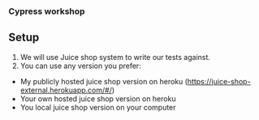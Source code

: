 ### Cypress workshop

## Setup
1. We will use Juice shop system to write our tests against.
2. You can use any version you prefer:
- My publicly hosted juice shop version on heroku (https://juice-shop-external.herokuapp.com/#/)
- Your own hosted juice shop version on heroku 
- You local juice shop version on your computer